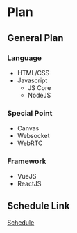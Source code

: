 # Plan

## General Plan
### Language
* HTML/CSS
* Javascript
  * JS Core
  * NodeJS
  
### Special Point
* Canvas
* Websocket
* WebRTC

### Framework
* VueJS
* ReactJS

## Schedule Link
[Schedule](./Schedule.md)
